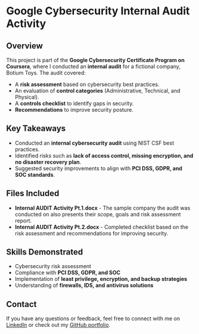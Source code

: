 # Google Cybersecurity Internal Audit Activity

## Overview
This project is part of the **Google Cybersecurity Certificate Program on Coursera**, where I conducted an **internal audit** for a fictional company, Botium Toys. The audit covered:

- A **risk assessment** based on cybersecurity best practices.
- An evaluation of **control categories** (Administrative, Technical, and Physical).
- A **controls checklist** to identify gaps in security.
- **Recommendations** to improve security posture.

## Key Takeaways
- Conducted an **internal cybersecurity audit** using NIST CSF best practices.
- Identified risks such as **lack of access control, missing encryption, and no disaster recovery plan**.
- Suggested security improvements to align with **PCI DSS, GDPR, and SOC standards**.

## Files Included
- **Internal AUDIT Activity Pt.1.docx** - The sample company the audit was conducted on also presents their scope, goals and risk assessment report.
- **Internal AUDIT Activity Pt.2.docx** - Completed checklist based on the risk assessment and recommendations for improving security.

## Skills Demonstrated
- Cybersecurity risk assessment
- Compliance with **PCI DSS, GDPR, and SOC**
- Implementation of **least privilege, encryption, and backup strategies**
- Understanding of **firewalls, IDS, and antivirus solutions**

## Contact
If you have any questions or feedback, feel free to connect with me on [LinkedIn](your-linkedin-profile) or check out my [GitHub portfolio](https://github.com/yourusername).
